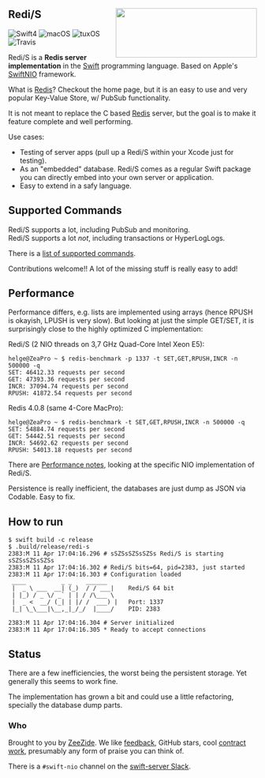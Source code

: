 <h2>Redi/S
  <img src="http://zeezide.com/img/redi-s-logo-286x100.png"
       align="right" width="286" height="100" />
</h2>

![Swift4](https://img.shields.io/badge/swift-4-blue.svg)
![macOS](https://img.shields.io/badge/os-macOS-green.svg?style=flat)
![tuxOS](https://img.shields.io/badge/os-tuxOS-green.svg?style=flat)
![Travis](https://travis-ci.org/NozeIO/redi-s.svg?branch=develop)

Redi/S is a **Redis server implementation** in the
[Swift](https://swift.org)
programming language.
Based on Apple's 
[SwiftNIO](https://github.com/apple/swift-nio)
framework.

What is [Redis](https://redis.io)? Checkout the home page,
but it is an easy to use and very popular Key-Value Store,
w/ PubSub functionality.

It is not meant to replace the C based [Redis](https://redis.io) server,
but the goal is to make it feature complete and well performing.

Use cases:

- Testing of server apps (pull up a Redi/S within your Xcode just for testing).
- As an "embedded" database. Redi/S comes as a regular Swift package you can
  directly embed into your own server or application.
- Easy to extend in a safy language.


## Supported Commands

Redi/S supports a lot, including PubSub and monitoring.<br />
Redi/S supports a lot *not*, including transactions or HyperLogLogs.

There is a [list of supported commands](Commands.md).

Contributions welcome!! A lot of the missing stuff is really easy to add!


## Performance

Performance differs, e.g. lists are implemented using arrays (hence RPUSH is
okayish, LPUSH is very slow).
But looking at just the simple GET/SET, it is surprisingly close to the
highly optimized C implementation:

Redi/S (2 NIO threads on 3,7 GHz Quad-Core Intel Xeon E5):
```
helge@ZeaPro ~ $ redis-benchmark -p 1337 -t SET,GET,RPUSH,INCR -n 500000 -q
SET: 46412.33 requests per second
GET: 47393.36 requests per second
INCR: 37094.74 requests per second
RPUSH: 41872.54 requests per second
```

Redis 4.0.8  (same 4-Core MacPro):
```
helge@ZeaPro ~ $ redis-benchmark -t SET,GET,RPUSH,INCR -n 500000 -q
SET: 54884.74 requests per second
GET: 54442.51 requests per second
INCR: 54692.62 requests per second
RPUSH: 54013.18 requests per second
```

There are [Performance notes](Sources/RedisServer/Performance.md),
looking at the specific NIO implementation of Redi/S.

Persistence is really inefficient,
the databases are just dump as JSON via Codable.
Easy to fix.


## How to run

```
$ swift build -c release
$ .build/release/redi-s
2383:M 11 Apr 17:04:16.296 # sSZSsSZSsSZSs Redi/S is starting sSZSsSZSsSZSs
2383:M 11 Apr 17:04:16.302 # Redi/S bits=64, pid=2383, just started
2383:M 11 Apr 17:04:16.303 # Configuration loaded
 ____          _ _    ______
 |  _ \ ___  __| (_)  / / ___|    Redi/S 64 bit
 | |_) / _ \/ _` | | / /\___ \
 |  _ <  __/ (_| | |/ /  ___) |   Port: 1337
 |_| \_\___|\__,_|_/_/  |____/    PID: 2383

2383:M 11 Apr 17:04:16.304 # Server initialized
2383:M 11 Apr 17:04:16.305 * Ready to accept connections
```

## Status

There are a few inefficiencies, the worst being the persistent storage.
Yet generally this seems to work fine.

The implementation has grown a bit and could use a little refactoring,
specially the database dump parts.


### Who

Brought to you by
[ZeeZide](http://zeezide.de).
We like
[feedback](https://twitter.com/ar_institute),
GitHub stars,
cool [contract work](http://zeezide.com/en/services/services.html),
presumably any form of praise you can think of.

There is a `#swift-nio` channel on the
[swift-server Slack](https://t.co/W1vfsb9JAB).
